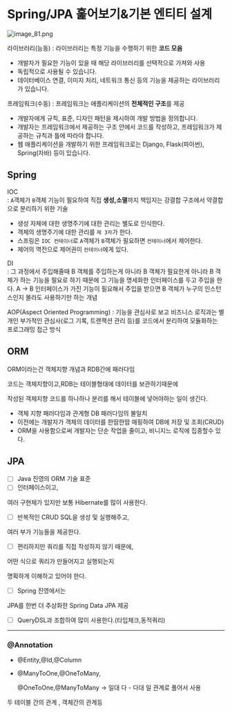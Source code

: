 # Spring/JPA 훑어보기&기본 엔티티 설계  
![image_81.png](image_8.png)  

라이브러리(능동)
: 라이브러리는 특정 기능을 수행하기 위한 **코드 모음**
+ 개발자가 필요한 기능이 있을 때 해당 라이브러리를 선택적으로 가져와 사용
+ 독립적으로 사용될 수 있습니다.
+ 데이터베이스 연결, 이미지 처리, 네트워크 통신 등의 기능을 제공하는 라이브러리가 있습니다.
  
프레임워크(수동)
: 프레임워크는 애플리케이션의 **전체적인 구조**를 제공 
+ 개발자에게 규칙, 표준, 디자인 패턴을 제시하여 개발 방법을 정의합니다.
+ 개발자는 프레임워크에서 제공하는 구조 안에서 코드를 작성하고, 프레임워크가 제공하는 규칙과 틀에 따라야 합니다.
+ 웹 애플리케이션을 개발하기 위한 프레임워크로는 Django, Flask(파이썬), Spring(자바) 등이 있습니다.  
 

## Spring  

IOC  
: `A`객체가 `B`객체 기능이 필요하여 직접 **생성,소멸**까지 책임지는 강결합 구조에서 
약결합으로 분리하기 위한 기술
+ 생성 자체에 대한 생명주기에 대한 관리는 별도로 인식한다.
+ 객체의 생명주기에 대한 관리를 `제 3자`가 한다.
+ 스프링은 `IOC 컨테이너`로 `A`객체가 `B`객체가 필요하면 `컨테이너`에서 제어한다.  
+ 제어의 역전으로 제어권이 `컨테이너`에게 있다.
  
DI  
: 그 과정에서 주입해줄때 B 객체를 주입하는게 아니라
B 객체가 필요한게 아니라 B 객체가 하는 기능을 필요로 하기 때문에 그 기능을 명세화한 인터페이스를 두고 주입을 한다. A → B 인터페이스가 가진 기능이 필요해서 주입을 받으면
B 객체가 누구의 인스턴스인지 몰라도 사용하기만 하는 개념

AOP(Aspect Oriented Programming)
: 기능을 관심사로 보고 비즈니스 로직과는 별개인 부가적인 관심사(로그 기록, 트랜잭션 관리 등)를 코드에서 분리하여 모듈화하는 프로그래밍 접근 방식

## ORM

ORM이라는건 객체지향 개념과 RDB간에 패러다임

코드는 객체지향이고,RDB는 테이블형태에 데이터를 보관하기때문에

작성된 객체지향 코드를 하나하나 분리를 해서 테이블에 넣어야하는 일이 생긴다.

- 객체 지향 패러다임과 관계형 DB 패러다임의 불일치
- 이전에는 개발자가 객체의 데이터를 한땀한땀 매핑하여 DB에 저장 및 조회(CRUD)
- ORM을 사용함으로써 개발자는 단순 작업을 줄이고, 비니지느 로직에 집중할수 있다.

## JPA

- [ ]  Java 진영의 ORM 기술 표준
- [ ]  인터페이스이고,

  여러 구현체가 있지만 보통 Hibernate를 많이 사용한다.

- [ ]  반복적인 CRUD SQL을 생성 및 실행해주고,

  여러 부가 기능들을 제공한다.

- [ ]  편리하지만 쿼리를 직접 작성하지 않기 때문에,

  어떤 식으로 쿼리가 만들어지고 실행되는지

  명확하게 이해하고 있어야 한다.

- [ ]  Spring 진영에서는

  JPA를 한번 더 추상화한 Spring Data JPA 제공

- [ ]  QueryDSL과 조합하여 많이 사용한다.(타입체크,동적쿼리)

---

### @Annotation

- @Entity,@Id,@Column
- @ManyToOne,@OneToMany,

  @OneToOne,@ManyToMany → 일대 다 - 다대 일 관계로 풀어서 사용


두 테이블 간의 관계 , 객체간의 관계등